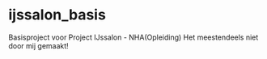 # ijssalon_basis
Basisproject voor Project IJssalon - NHA(Opleiding)
Het meestendeels niet door mij gemaakt!
